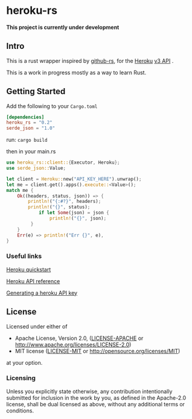 # heroku-rs

**This project is currently under development**

## Intro

This is a rust wrapper inspired by [github-rs](https://github.com/github-rs/github-rs), for the [Heroku](https://heroku.com/) [v3 API](https://devcenter.heroku.com/articles/platform-api-reference/) .

This is a work in progress mostly as a way to learn Rust.
## Getting Started
Add the following to your `Cargo.toml`

```toml
[dependencies]
heroku_rs = "0.2"
serde_json = "1.0"
```
run: `cargo build`

then in your main.rs

```rust
use heroku_rs::client::{Executor, Heroku};
use serde_json::Value;

let client = Heroku::new("API_KEY_HERE").unwrap();
let me = client.get().apps().execute::<Value>();
match me {
    Ok((headers, status, json)) => {
        println!("{:#?}", headers);
        println!("{}", status);
            if let Some(json) = json {
                println!("{}", json);
         }
    }
    Err(e) => println!("Err {}", e),
}
```
    
### Useful links

[Heroku quickstart](https://devcenter.heroku.com/articles/platform-api-quickstart) 

[Heroku API reference](https://devcenter.heroku.com/articles/platform-api-reference)

[Generating a heroku API key](https://help.heroku.com/PBGP6IDE/how-should-i-generate-an-api-key-that-allows-me-to-use-the-heroku-platform-api)



## License

Licensed under either of

 * Apache License, Version 2.0, ([LICENSE-APACHE](LICENSE-APACHE) or http://www.apache.org/licenses/LICENSE-2.0)
 * MIT license ([LICENSE-MIT](LICENSE-MIT) or http://opensource.org/licenses/MIT)

at your option.

### Licensing

Unless you explicitly state otherwise, any contribution intentionally submitted
for inclusion in the work by you, as defined in the Apache-2.0 license, shall be
dual licensed as above, without any additional terms or conditions.


